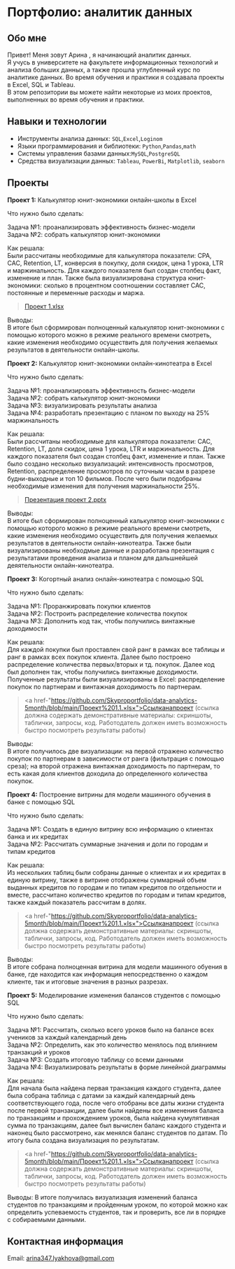 # Портфолио: аналитик данных
## Обо мне
Привет! Меня зовут Арина , я начинающий аналитик данных.
<br>
Я учусь в университете на факультете информационных технологий и анализа больших данных, а также прошла углубленный курс по аналитике данных. 
Во время обучения и практики я создавала проекты в Excel, SQL и Tableau.
<br>
В этом репозитории вы можете найти некоторые из моих проектов, выполненных во время обучения и практики.
<br>
## Навыки и технологии
- Инструменты анализа данных: ``SQL``,``Excel``,``Loginom``
- Языки программирования и библиотеки: ``Python``,``Pandas``,``math``
- Системы управления базами данных:``MySQL``,``PostgreSQL``
- Средства визуализации данных: ``Tableau``, ``PowerBi``, ``Matplotlib``, ``seaborn``
## Проекты 
**Проект 1:** Калькулятор юнит-экономики онлайн-школы в Excel

Что нужно было сделать:

Задача №1: проанализировать эффективность бизнес-модели
<br>
Задача №2: собрать калькулятор юнит-экономики

Как решала: 
<br>
Были рассчитаны необходимые для калькулятора показатели: CPA, CAC, Retention, LT, конверсия в покупку, доля скидок, цена 1 урока, LTR и маржинальность. Для каждого показателя был создан столбец факт, изменение и план. Также была визуализирована структура юнит-экономики: сколько в процентном соотношении составляет CAC, постоянные и переменные расходы и маржа.

> [Проект 1.xlsx](https://github.com/Arina-Lyakhova/Portfolio-data-analyst/blob/d1a13cff9bf9afcf04a7561373fdca07ee8a27f3/%D0%9F%D1%80%D0%BE%D0%B5%D0%BA%D1%82_1.xlsx)

Выводы:
<br>
В итоге был сформирован полноценный калькулятор юнит-экономики с помощью которого можно в режиме реального времени смотреть, какие изменения необходимо осуществить для получения желаемых результатов в деятельности онлайн-школы.


**Проект 2:** Калькулятор юнит-экономики онлайн-кинотеатра в Excel
  
Что нужно было сделать:
  
Задача №1: проанализировать эффективность бизнес-модели
<br>
Задача №2: собрать калькулятор юнит-экономики
<br>
Задача №3: визуализировать результаты анализа
<br>
Задача №4: разработать презентацию с планом по выходу на 25% маржинальность
  
Как решала: 
<br>
Были рассчитаны необходимые для калькулятора показатели: CAC, Retention, LT, доля скидок, цена 1 урока, LTR и маржинальность. Для каждого показателя был создан столбец факт, изменение и план. Также было создано несколько визуализаций: интенсивность просмотров, Retention, распределение просмотров по суточным часам в разрезе будни-выходные и топ 10 фильмов. После чего были подобраны необходимые изменения для получения маржинальности 25%. 

> [Презентация проект 2.pptx](https://github.com/Arina-Lyakhova/Portfolio-data-analyst/blob/04bb5ac35a6d96bd141c7b179f71a505eb6b3920/%D0%9F%D1%80%D0%B5%D0%B7%D0%B5%D0%BD%D1%82%D0%B0%D1%86%D0%B8%D1%8F%20%D0%BF%D1%80%D0%BE%D0%B5%D0%BA%D1%82%202.pptx)

Выводы:
<br> 
В итоге был сформирован полноценный калькулятор юнит-экономики с помощью которого можно в режиме реального времени смотреть, какие изменения необходимо осуществить для получения желаемых результатов в деятельности онлайн-кинотеатра. Также были визуализированы необходмые данные и разработана презентация с результатами проведения анализа и планом для дальшнейшей деяятельности онлайн-кинотеатра.

**Проект 3:** Когортный анализ онлайн-кинотеатра с помощью SQL

Что нужно было сделать:

Задача №1:
Проранжировать покупки клиентов
<br>
Задача №2:
Построить распределение количества покупок
<br>
Задача №3:
Дополнить код так, чтобы получились винтажные доходимости

Как решала: 
<br>
Для каждой покупки был проставлен свой ранг в рамках все таблицы и ранг в рамках всех покупок клиента. Далее было построено распределение количества первых/вторых и тд. покупок. Далее код был дополнен так, чтобы получились винтажные доходимости. Полученные результаты были визуализированы в Excel: распределение покупок по партнерам и винтажная доходимость по партнерам.

> <a href-"https://github.com/Skyproportfolio/data-analytics-5month/blob/main/Проект%201.1.×ls×">Ссылканапроект</a> (ссылка должна содержать демонстративные материалы: скриншоты, таблички, запросы, код. Работодатель должен иметь возможность быстро посмотреть результаты
работы)

Выводы:
<br> 
В итоге получилось две визуализации: на первой отражено количество покупок по партнерам в зависимости от ранга (фильтрация с помощью среза);
на второй отражена винтажная доходимость по партнерам, то есть какая доля клиентов доходила до определенного количества покупок.

**Проект 4:** Построение витрины для модели машинного обучения в банке с помощью SQL 

Что нужно было сделать: 

Задача №1: Создать в единую витрину всю информацию о клиентах банка и их кредитах
<br> 
Задача №2: Рассчитать суммарные значения и доли по городам и типам кредитов

Как решала: 
<br> 
Из нескольких таблиц были собраны данные о клиентах и их кредитах в единую витрину, также в витрине отображены суммарный объем выданных кредитов по городам и по типам кредитов по отдельности и вместе, рассчитано количество кредитов по городам и типам кредитов, также каждый показатель рассчитам в долях.

> <a href-"https://github.com/Skyproportfolio/data-analytics-5month/blob/main/Проект%201.1.×ls×">Ссылканапроект</a> (ссылка должна содержать демонстративные материалы: скриншоты, таблички, запросы, код. Работодатель должен иметь возможность быстро посмотреть результаты
работы)

Выводы:
<br> 
В итоге собрана полноценная витрина для модели машинного обуения в банке, где находится как информация непосредственно о каждом клиенте, так и итоговые значения в разных разрезах. 
  

**Проект 5:** Моделирование изменения балансов студентов с помощью SQL

Что нужно было сделать:

Задача №1: Рассчитать, сколько всего уроков было на балансе всех учеников за каждый календарный день
<br>
Задача №2: Определить, как это количество менялось под влиянием транзакций и уроков
<br>
Задача №3: Создать итоговую таблицу со всеми данными
<br>
Задача №4: Визуализировать результаты в форме линейной диаграммы

Как решала:
<br>
Для начала была найдена первая транзакция каждого студента, далее была собрана таблица с датами за каждый календарный день соответствующего года, после чего отобраны все даты жизни студента после первой транзакции, далее были найдены все изменения баланса по транзакциям и прохождением уроков, была найдена кумулятивная сумма по транзакциям, далее был вычислен баланс каждого студента и наконец было рассмотрено, как менялся баланс студентов по датам. По итогу была создана визуализация по результатам.

> <a href-"https://github.com/Skyproportfolio/data-analytics-5month/blob/main/Проект%201.1.×ls×">Ссылканапроект</a> (ссылка должна содержать демонстративные материалы: скриншоты, таблички, запросы, код. Работодатель должен иметь возможность быстро посмотреть результаты
работы)

Выводы: В итоге получилась визуализация изменений баланса студентов по транзакциям и пройденным уроком, по которой можно как определить успеваемость студентов, так и проверить, все ли в порядке с собираемыми данными.


## Контактная информация
Email: arina347.lyakhova@gmail.com
